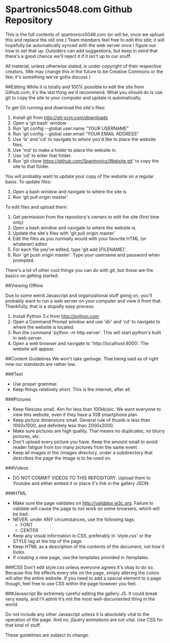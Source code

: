 # Spartronics5048.com Github Repository

This is the full contents of spartronics5048.com (or will be, once we upload this and replace the old one.) Team members feel free to edit this site; it will hopefully be automatically synced with the web server once I figure out how to set that up. Outsiders can add suggestions, but keep in mind that there's a good chance we'll reject it if it isn't up to our snuff.

All material, unless otherwise stated, is under copyright of their respective creators. (We may change this in the future to be Creative Commons or the like; it's something we've gotta discuss.)

##Editing
While it is totally and 100% possible to edit the site from Github.com, it's the last thing we'd recommend. What you should do is use git to copy the site to your computer and update is automatically.

To get Git running and download the site's files:

1. Install git from http://git-scm.com/downloads
2. Open a 'git bash' window
3. Run 'git config --global user.name "YOUR USERNAME"
4. Run 'git config --global user.email "YOUR EMAIL ADDRESS"
5. Use 'ls' and 'cd' to navigate to where you'd like to place the website files.
6. Use 'md' to make a folder to place the website in.
7. Use 'cd' to enter that folder.
8. Run 'git clone https://github.com/Spartronics/Website.git' to copy the site to that folder.

You will probably want to update your copy of the website on a regular basis. To update files:

1. Open a bash window and navigate to where the site is
2. Run 'git pull origin master'

To edit files and upload them:

1. Get permission from the repository's owners to edit the site (first time only)
2. Open a bash window and navigate to where the website is.
3. Update the site's files with 'git pull origin master'
4. Edit the files as you normally would with your favorite HTML (or whatever) editor
5. For each file you've edited, type 'git add [FILENAME]'.
6. Run 'git push origin master'. Type your username and password when prompted.

There's a lot of other cool things you can do with git, but those are the basics on getting started.

##Viewing Offline

Due to some weird Javascript and orgainzational stuff going on, you'll probably want to run a web server on your computer and view it from that. Thankfully, that is a stupidly easy process.

1. Install Python 3.x from http://python.com
2. Open a Command Prompt window and use 'dir' and 'cd' to navigate to where the website is located.
3. Run the command 'python -m http.server'. This will start python's built in web server.
4. Open a web browser and navigate to 'http://localhost:8000'. The website will appear.

##Content Guidelines
We won't take garbage. That being said as of right now our standards are rather low.

###Text
* Use proper grammar.
* Keep things relatively short. This is the internet, after all.

###Pictures
* Keep filesizes small. Aim for less than 100kb/pic. We want everyone to view this website, even if they have a 1GB smartphone plan
* Keep picture dimensions small. General rule of thumb is less than 1000x1000, and definitely less than 2000x2000.
* Make sure pictures are high quality. That means no duplicates, no blurry pictures, etc.
* Don't upload every picture you have. Keep the amount small to avoid reader fatigue from too many pictures from the same event.
* Keep all images in the /images directory, under a subdirectory that describes the page the image is to be used on.

###Videos
* DO NOT COMMIT VIDEOS TO THIS REPOSITORY. Upload them to Youtube and either embed it or place it's link in the gallery JSON.

###HTML
* Make sure the page validates on http://validator.w3c.org. Failure to validate will cause the page to not work on some browsers, which will be bad.
* NEVER, under ANY circumstances, use the following tags:
  * FONT
  * CENTER
* Keep any visual information in CSS, preferably in 'style.css' or the STYLE tag at the top of the page.
* Keep HTML as a description of the contents of the document, not how it looks.
* If creating a new page, use the templates provided in /templates.

###CSS
Don't edit style.css unless everyone agrees it's okay to do so. Because this file effects every site on the page, simply altering the colors will alter the entire website. If you need to add a special element to a page though, feel free to use CSS within the page however you feel.

###Javascript
Be extremely careful editing the gallery JS. It could break very easily, and I'll admit it's not the most well-documented thing in the world.

Do not include any other Javascript unless it is absolutely vital to the operation of the page. And no, jQuery animations are not vital. Use CSS for that kind of stuff.

These guidelines are subject to change.
